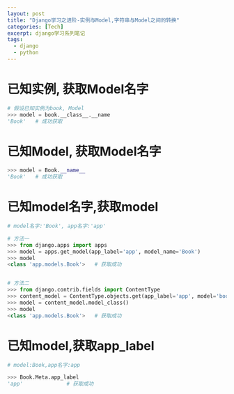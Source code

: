 ```yaml
---
layout: post
title: "Django学习之进阶-实例与Model,字符串与Model之间的转换"
categories: [Tech]
excerpt: django学习系列笔记
tags:
  - django
  - python
---
```



# 已知实例, 获取Model名字

```python
# 假设已知实例为book, Model
>>> model = book.__class__.__name
'Book'   # 成功获取
```


# 已知Model, 获取Model名字
```python
>>> model = Book.__name__
'Book'   # 成功获取
```


# 已知model名字,获取model
```python
# model名字:'Book', app名字:'app'

# 方法一
>>> from django.apps import apps
>>> model = apps.get_model(app_label='app', model_name='Book')
>>> model
<class 'app.models.Book'>   # 获取成功


# 方法二
>>> from django.contrib.fields import ContentType
>>> content_model = ContentType.objects.get(app_label='app', model='book')   # 一定要小写的model名
>>> model = content_model.model_class()
>>> model
<class 'app.models.Book'>   # 获取成功
```


# 已知model,获取app_label
```python
# model:Book,app名字:app

>>> Book.Meta.app_label
'app'              # 获取成功
```
